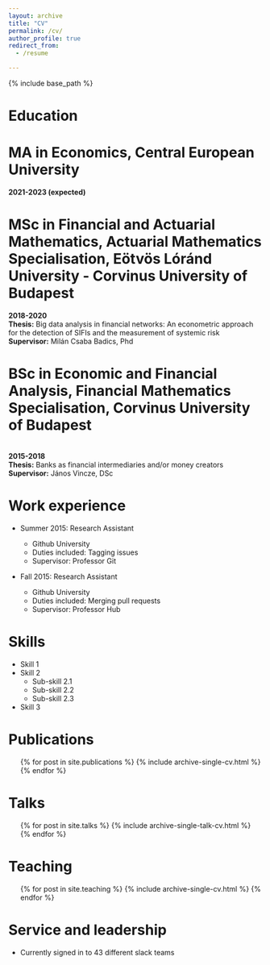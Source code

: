 ```yaml
---
layout: archive
title: "CV"
permalink: /cv/
author_profile: true
redirect_from:
  - /resume

---
```


{% include base_path %}

Education
======
<h1>MA in Economics, Central European University</h1>

<b>2021-2023 (expected)</b>

<h1>MSc in Financial and Actuarial Mathematics, Actuarial Mathematics Specialisation, Eötvös Lóránd University - Corvinus University of Budapest</h1>
<b>2018-2020</b><br>
<b>Thesis:</b> Big data analysis in financial networks: An econometric approach for the detection of SIFIs and the measurement of systemic risk<br>
<b>Supervisor:</b> Milán Csaba Badics, Phd<br>
<h1>BSc in Economic and Financial Analysis, Financial Mathematics Specialisation, Corvinus University of Budapest</h1><br>
<b>2015-2018</b><br>
<b>Thesis:</b> Banks as financial intermediaries and/or money creators<br>
<b>Supervisor:</b> János Vincze, DSc<br>



Work experience
======
* Summer 2015: Research Assistant
  * Github University
  * Duties included: Tagging issues
  * Supervisor: Professor Git

* Fall 2015: Research Assistant
  * Github University
  * Duties included: Merging pull requests
  * Supervisor: Professor Hub
  
Skills
======
* Skill 1
* Skill 2
  * Sub-skill 2.1
  * Sub-skill 2.2
  * Sub-skill 2.3
* Skill 3

Publications
======
  <ul>{% for post in site.publications %}
    {% include archive-single-cv.html %}
  {% endfor %}</ul>
  
Talks
======
  <ul>{% for post in site.talks %}
    {% include archive-single-talk-cv.html %}
  {% endfor %}</ul>
  
Teaching
======
  <ul>{% for post in site.teaching %}
    {% include archive-single-cv.html %}
  {% endfor %}</ul>
  
Service and leadership
======
* Currently signed in to 43 different slack teams
